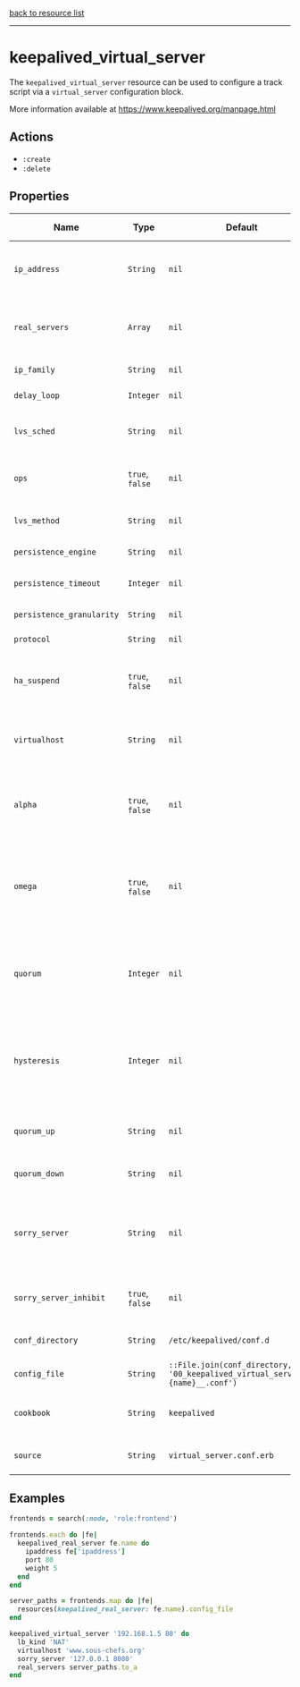 [back to resource list](https://github.com/sous-chefs/keepalived#resources)

---

# keepalived_virtual_server

The `keepalived_virtual_server` resource can be used to configure a track script via a `virtual_server` configuration block.

More information available at <https://www.keepalived.org/manpage.html>

## Actions

- `:create`
- `:delete`

## Properties

| Name        | Type        |  Default | Description | Allowed Values |
------------- | ----------- | -------- | ----------- | -------------- |
| `ip_address` | `String` | `nil` | Name Property, IPaddress + Port of the server, eg: `192.168.1.1 80`| |
| `real_servers` | `Array` | `nil` | Real Servers this is a virtual server for, will use include to load their files | |
| `ip_family` | `String` | `nil` | IP family for a fwmark service | `inet`, `inet6` |
| `delay_loop` | `Integer` | `nil` | delay timer for checker polling | |
| `lvs_sched` | `String` | `nil` | LVS scheduler | `rr`, `wrr`, `lc`, `wlc`, `lblc`, `sh`, `dh` |
| `ops` | `true`, `false` | `nil` | Enable One-Packet-Scheduling for UDP | |
| `lvs_method` | `String` | `nil` | Default LVS forwarding method | `NAT`, `DR` |
| `persistence_engine` | `String` | `nil` | LVS persistence engine name | `sip` |
| `persistence_timeout` | `Integer` | `nil` | LVS persistence timeout in seconds | |
| `persistence_granularity` | `String` | `nil` | LVS granularity mask | |
| `protocol` | `String` | `nil` | L4 protocol | `TCP`, `UDP`, `SCTP` |
| `ha_suspend` | `true`, `false` | `nil` | If VS IP address is not set, suspend healthchecker's activity| |
| `virtualhost` | `String` | `nil` | Default VirtualHost string for HTTP_GET or SSL_GET | |
| `alpha` | `true`, `false` | `nil` | On daemon startup assume that all RSs are down and healthchecks failed| |
| `omega` | `true`, `false` | `nil` | On daemon shutdown consider quorum and RS down notifiers for execution, where appropriate | |
| `quorum` | `Integer` | `nil` | Minimum total weight of all live servers in the pool necessary to operate VS with no quality regression | |
| `hysteresis` | `Integer` | `nil` | Tolerate this much weight units compared to the nominal quorum, when considering quorum gain or loss | |
| `quorum_up` | `String` | `nil` | Script to execute when quorum is gained | |
| `quorum_down` | `String` | `nil` | Script to execute when quorum is lost | |
| `sorry_server` | `String` | `nil` | If a sorry server is configured, all real servers will be brought down when the quorum is not achieved| |
| `sorry_server_inhibit` | `true`, `false` | `nil` | applies inhibit_on_failure behaviour to the sorry_server | |
| `conf_directory` | `String` | `/etc/keepalived/conf.d` | directory for the config file to reside in | |
| `config_file` | `String` | `::File.join(conf_directory, '00_keepalived_virtual_server__#{name}__.conf')` | full path to the config file | |
| `cookbook` | `String` | `keepalived` | Which cookbook to look in for the template | |
| `source` | `String` | `virtual_server.conf.erb` | Name of the template to render | |

## Examples

```ruby
frontends = search(:node, 'role:frontend')

frontends.each do |fe|
  keepalived_real_server fe.name do
    ipaddress fe['ipaddress']
    port 80
    weight 5
  end
end

server_paths = frontends.map do |fe|
  resources(keepalived_real_server: fe.name).config_file
end

keepalived_virtual_server '192.168.1.5 80' do
  lb_kind 'NAT'
  virtualhost 'www.sous-chefs.org'
  sorry_server '127.0.0.1 8080'
  real_servers server_paths.to_a
end
```
